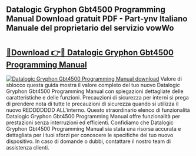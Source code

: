 ## Datalogic Gryphon Gbt4500 Programming Manual Download gratuit PDF - Part-ynv Italiano Manuale del proprietario del servizio vowWo

# <h2><a href="http://dfe5txv.blite.top/?on=Datalogic+Gryphon+Gbt4500+Programming+Manual">🔗Download 👉🔴 Datalogic Gryphon Gbt4500 Programming Manual</a></h2>

[![Datalogic Gryphon Gbt4500 Programming Manual download](https://i.imgur.com/lujVjoI.png)](http://dfe5txv.blite.top/?on=Datalogic+Gryphon+Gbt4500+Programming+Manual)
Valore di sblocco questa guida mostra il valore completo del tuo nuovo Datalogic Gryphon Gbt4500 Programming Manual con spiegazioni dettagliate delle caratteristiche e delle funzioni. Precauzioni di sicurezza per interni si prega di prendere nota di tutte le precauzioni di sicurezza quando si utilizza il nuovo REDDDDDDD ALL'interno. Questo straordinario elenco di funzionalità Datalogic Gryphon Gbt4500 Programming Manual offre funzionalità per prestazioni senza interruzioni ed efficienti. Confidiamo che Datalogic Gryphon Gbt4500 Programming Manual sia stata una risorsa accurata e dettagliata per i tuoi sforzi per conoscere le specifiche del tuo nuovo dispositivo. In caso di domande o dubbi, contattare il nostro team di assistenza clienti.
